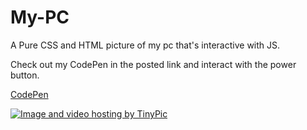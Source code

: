 # My-PC


A Pure CSS and HTML picture of my pc that's interactive with JS.
<p>Check out my CodePen in the posted link and interact with the power button. </p>
<p>
<a href="https://codepen.io/sydney-jeffries/pen/ZVyxdV"> CodePen </a> </p>

<a href="http://tinypic.com?ref=2yl8q6v" target="_blank"><img src="http://i66.tinypic.com/2yl8q6v.jpg" border="0" alt="Image and video hosting by TinyPic"></a>
